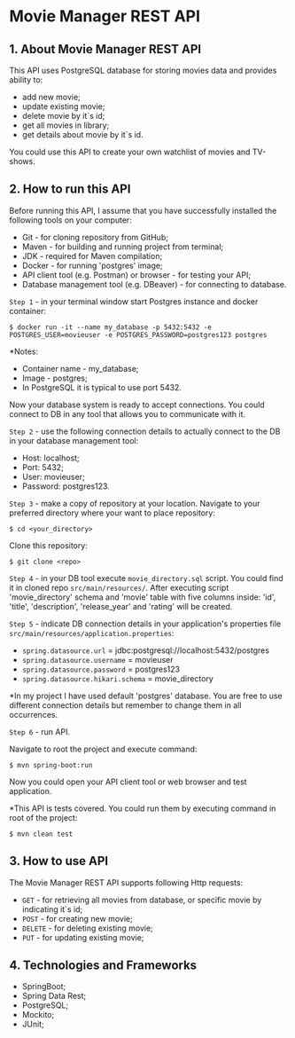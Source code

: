 # Movie Manager REST API

## 1. About Movie Manager REST API
This API uses PostgreSQL database for storing movies data and provides ability to:
- add new movie;
- update existing movie;
- delete movie by it`s id;
- get all movies in library;
- get details about movie by it`s id.

You could use this API to create your own watchlist of movies and TV-shows.

## 2. How to run this API
Before running this API, I assume that you have successfully installed the following tools on your computer:
- Git - for cloning repository from GitHub;
- Maven - for building and running project from terminal;
- JDK - required for Maven compilation;
- Docker - for running 'postgres' image;
- API client tool (e.g. Postman) or browser - for testing your API;
- Database management tool (e.g. DBeaver) - for connecting to database.

`Step 1` - in your terminal window start Postgres instance and docker container:

    $ docker run -it --name my_database -p 5432:5432 -e POSTGRES_USER=movieuser -e POSTGRES_PASSWORD=postgres123 postgres

*Notes:
- Container name - my_database;
- Image - postgres;
- In PostgreSQL it is typical to use port 5432.

Now your database system is ready to accept connections.
You could connect to DB in any tool that allows you to communicate with it.

`Step 2` - use the following connection details to actually connect to the DB in your database management tool:

- Host: localhost;
- Port: 5432;
- User: movieuser;
- Password: postgres123.

`Step 3` - make a copy of repository at your location.
Navigate to your preferred directory where your want to place repository:

    $ cd <your_directory>

Clone this repository:

    $ git clone <repo>

`Step 4` - in your DB tool execute `movie_directory.sql` script.
You could find it in cloned repo `src/main/resources/`. After executing script 'movie_directory' schema
and 'movie' table with five columns inside: 'id', 'title', 'description', 'release_year' and 'rating' will be created.

`Step 5` - indicate DB connection details in your application's properties file `src/main/resources/application.properties`:
- `spring.datasource.url` = jdbc:postgresql://localhost:5432/postgres
- `spring.datasource.username` = movieuser
- `spring.datasource.password` = postgres123
- `spring.datasource.hikari.schema` = movie_directory

*In my project I have used default 'postgres' database.
You are free to use different connection details but remember to change them in all occurrences.

`Step 6` - run API.

Navigate to root the project and execute command:

    $ mvn spring-boot:run

Now you could open your API client tool or web browser and test application.

*This API is tests covered. You could run them by executing command in root of the project:

    $ mvn clean test

## 3. How to use API

The Movie Manager REST API supports following Http requests:

- `GET` - for retrieving all movies from database, or specific movie by indicating it`s id;
- `POST` - for creating new movie;
- `DELETE` - for deleting existing movie;
- `PUT` - for updating existing movie;

## 4. Technologies and Frameworks

- SpringBoot;
- Spring Data Rest;
- PostgreSQL;
- Mockito;
- JUnit;